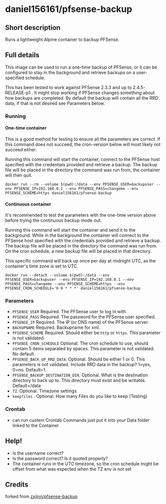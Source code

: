 # daniel156161/pfsense-backup

## Short description
Runs a lightweight Alpine container to backup PFSense.

## Full details
This image can be used to run a one-time backup of PFSense, or it can be configured to stay in the background and retrieve backups on a user-specified schedule.

This has been tested to work against PFSense 2.3.3 and up to 2.4.5-RELEASE-p1 . It might stop working if PFSense changes something about how backups are completed. By default the backup will contain all the RRD data, if that is not desired see Parameters below.

### Running
#### One-time container
This is a good method for testing to ensure all the parameters are correct. If this command does not succeed, the cron-version below will most likely not succeed either.

Running this command will start the container, connect to the PFSense host specified with the credentials provided and retrieve a backup. The backup file will be placed in the directory the command was run from, the container will then quit.
```
docker run --rm --volume $(pwd):/data --env PFSENSE_USER=backupuser --env PFSENSE_IP=192.168.0.1 --env PFSENSE_PASS=changeme --env PFSENSE_SCHEME=https daniel156161/pfsense-backup
```
#### Continuous container
It's recommended to test the parameters with the one-time version above before trying the continuous backup mode out.

Running this command will start the container and send it to the background. While in the background the container will connect to the PFSense host specified with the credentials provided and retrieve a backup. The backup file will be placed in the directory the command was run from. On the cron schedule, a new backup file will be placed in that directory.

This specific command will back up once per day at midnight UTC, as the container's time zone is set to UTC.
```
docker run --detach --volume $(pwd):/data --env PFSENSE_USER=backupuser --env PFSENSE_IP=192.168.0.1 --env PFSENSE_PASS=changeme --env PFSENSE_SCHEME=https --env PFSENSE_CRON_SCHEDULE='0 0 * * *' daniel156161/pfsense-backup
```

### Parameters
- `PFSENSE_USER` Required. The PFSense user to log in with.
- `PFSENSE_PASS` Required. The password for the PFSense user specified.
- `PFSENSE_IP` Required. The IP (or DNS name) of the PFSense server.
- `BACKUPNAME` Required. Backupname for xml.
- `PFSENSE_SCHEME` Required. Should either be `http` or `https`. This parameter is not validated.
- `PFSENSE_CRON_SCHEDULE` Optional. The cron schedule to use, should contain 5 items separated by spaces. This parameter is not validated. No default.
- `PFSENSE_BACK_UP_RRD_DATA`. Optional. Should be either 1 or 0. This parameters is not validated. Include RRD data in the backup? 1=yes, 0=no. Default=1.
- `PFSENSE_BACKUP_DESTINATION_DIR`. Optional. What is the destination directory to back up to. This directory must exist and be writable. Default=/data
- `TZ`. Optional. Timezone settings
- `keepfiles` . Optional. How many Files do you like to keep (Testing)

### Crontab
- can run custem Crontab Commands just put it into your Data folder linked to the Container

## Help!
- Is the username correct?
- Is the password correct? Is it quoted properly?
- The container runs in the UTC timezone, so the cron schedule might be offset from what was expected when the TZ env is not set

## Credits
forked from [zxjinn/pfsense-backup](https://github.com/zxjinn/pfsense-backup)
